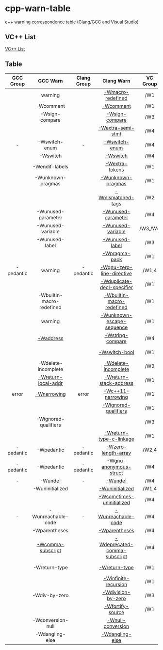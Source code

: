 # cpp-warn-table

c++ warning correspondence table (Clang/GCC and Visual Studio)

## VC++ List

[VC++ List](./VCLIST.md)

## Table

|GCC Group|GCC Warn|Clang Group|Clang Warn|VC Group|VC Warn|
|:-------:|:------:|:---------:|:--------:|:------:|:-----:|
|           | warning                   |           | [-Wmacro-redefined][]            | /W1   | C4005 |
|           | -Wcomment                 |           | [-Wcomment][]                    | /W1   | C4010 |
|           | -Wsign-compare            |           | [-Wsign-compare][]               | /W3   | C4018 |
|           |                           |           | [-Wextra-semi-stmt][]            | /W4   | C4019 |
| -         | -Wswitch-enum             | -         | [-Wswitch-enum][]                | /W4   | C4061 |
|           | -Wswitch                  |           | [-Wswitch][]                     | /W4   | C4062 |
|           | -Wendif-labels            |           | [-Wextra-tokens][]               | /W1   | C4067 |
|           | -Wunknown-pragmas         |           | [-Wunknown-pragmas][]            | /W1   | C4068 |
|           |                           |           | [-Wmismatched-tags][]            | /W2   | C4099 |
|           | -Wunused-parameter        |           | [-Wunused-parameter][]           | /W4   | C4100 |
|           | -Wunused-variable         |           | [-Wunused-variable][]            | /W3,/W4   | C4101,C4189 |
|           | -Wunused-label            |           | [-Wunused-label][]               | /W3   | C4102 |
|           |                           |           | [-Wpragma-pack][]                | /W1   | C4103 |
| -pedantic | warning                   | -pedantic | [-Wgnu-zero-line-directive][]    | /W1,4 | C4112 |
|           |                           |           | [-Wduplicate-decl-specifier][]   | /W1   | C4114, C4141 |
|           | -Wbuiltin-macro-redefined |           | [-Wbuiltin-macro-redefined][]    | /W1   | C4117 |
|           | warning                   |           | [-Wunknown-escape-sequence][]    | /W1   | C4129 |
|           | [-Waddress][]             |           | [-Wstring-compare][]             | /W4   | C4130 |
|           |                           |           | [-Wswitch-bool][]                | /W1   | C4144, C4145 |
|           | -Wdelete-incomplete       |           | [-Wdelete-incomplete][]          | /W2   | C4150 |
|           | [-Wreturn-local-addr][]   |           | [-Wreturn-stack-address][]       | /W1   | C4172 |
| error     | [-Wnarrowing][]           | error     | [-Wc++11-narrowing][]            | /W1   | C4178 |
|           |                           |           | [-Wignored-qualifiers][]         | /W1   | C4180 |
|           | -Wignored-qualifiers      |           |                                  | /W3   | C4197 |
|           |                           |           | [-Wreturn-type-c-linkage][]      | /W1   | C4190 |
| -pedantic | -Wpedantic                | -pedantic | [-Wzero-length-array][]          | /W2,4 | C4200 |
| -pedantic | -Wpedantic                | -pedantic | [-Wgnu-anonymous-struct][]       | /W4   | C4201 |
| -         | -Wundef                   | -         | [-Wundef][]                      | /W4   | C4668 |
|           | -Wuninitialized           |           | [-Wuninitialized][]              | /W1,4 | C4700 |
|           |                           |           | [-Wsometimes-uninitialized][]    | /W4   | C4701, C4703 |
| -         | -Wunreachable-code        | -         | [-Wunreachable-code][]           | /W4   | C4702 |
|           | -Wparentheses             |           | [-Wparentheses][]                | /W4   | C4706 |
|           | [-Wcomma-subscript][]     |           | [-Wdeprecated-comma-subscript][] | /W4   | C4709 |
|           | -Wreturn-type             |           | [-Wreturn-type][]                | /W1   | C4715, C4716 |
|           |                           |           | [-Winfinite-recursion][]         | /W1   | C4717 |
|           | -Wdiv-by-zero             |           | [-Wdivision-by-zero][]           | /W3   | C4723, C4274 |
|           |                           |           | [-Wfortify-source][]             | /W1   | C4789 |
|           | -Wconversion-null         |           | [-Wnull-conversion][]            | | |
|           | -Wdangling-else           |           | [-Wdangling-else][]              | | |

[-Waddress]:https://wandbox.org/permlink/MQnCpnpN1HPmr7lz
[-Wbuiltin-macro-redefined]:https://wandbox.org/permlink/fP8RAUGwYj4qsPfO
[-Wc++11-narrowing]:https://wandbox.org/permlink/GCuBpZyoVaCLGYeU
[-Wcomma-subscript]:https://wandbox.org/permlink/aOaBTW9UwVfb9hfP
[-Wcomment]:https://wandbox.org/permlink/cK2Ulm07VwtI2NIN
[-Wdangling-else]:https://wandbox.org/permlink/GroeDOmm6CQWjxVV
[-Wdelete-incomplete]:https://wandbox.org/permlink/K6r1Yfsu7n9bfGCk
[-Wdeprecated-comma-subscript]:https://wandbox.org/permlink/mmD72OEmb9GsIEU1
[-Wdivision-by-zero]:https://wandbox.org/permlink/0HhGfj6Vyya45bZT
[-Wduplicate-decl-specifier]:https://wandbox.org/permlink/3j36NXx7PZRFSowX
[-Wextra-semi-stmt]:https://wandbox.org/permlink/t2lN0EJnAuktq96r
[-Wextra-tokens]:https://wandbox.org/permlink/GWAzROCAePlNDfxT
[-Wfortify-source]:https://wandbox.org/permlink/8kVPyQRJP9LiEJV4
[-Wgnu-anonymous-struct]:https://wandbox.org/permlink/SlT2dcwmnJRE8eKo
[-Wgnu-zero-line-directive]:https://wandbox.org/permlink/68eMjVotYyqwkaqd
[-Wignored-qualifiers]:https://wandbox.org/permlink/eCGVd8s2oBd7tqGi
[-Winfinite-recursion]:https://wandbox.org/permlink/RlZOz4cCTGLWpeFL
[-Wmacro-redefined]:https://wandbox.org/permlink/FeN9eryQ6AjJtPm1
[-Wmismatched-tags]:https://wandbox.org/permlink/a7KmDSJZeiKS8ICp
[-Wnarrowing]:https://wandbox.org/permlink/38PevVKq6JDJbGEh
[-Wnull-conversion]:https://wandbox.org/permlink/ABZSxzM9XR0r1a4B
[-Wparentheses]:https://wandbox.org/permlink/0aY8EHsyCWoz93fa
[-Wpragma-pack]:https://wandbox.org/permlink/ip1Ds0WQRxFwdQp4
[-Wreturn-local-addr]:https://wandbox.org/permlink/pBWhp5u8AugJyQDD
[-Wreturn-stack-address]:https://wandbox.org/permlink/LWuZrYzmknFgkHav
[-Wreturn-type]:https://wandbox.org/permlink/l8AKsXFnsPgQtD5o
[-Wreturn-type-c-linkage]:https://wandbox.org/permlink/SEWKt2JcLBnAdeZH
[-Wsign-compare]:https://wandbox.org/permlink/fxZyhxNfIrukjAjs
[-Wsometimes-uninitialized]:https://wandbox.org/permlink/OKj3yYplXtXeG1uB
[-Wstring-compare]:https://wandbox.org/permlink/zgBHQfYXOT7KIGGg
[-Wswitch]:https://wandbox.org/permlink/X14xNQbbxmgU1W2f
[-Wswitch-bool]:https://wandbox.org/permlink/vL1ObRTKd8d0hkOR
[-Wswitch-enum]:https://wandbox.org/permlink/PUm5ULD8MXDnpoye
[-Wundef]:https://wandbox.org/permlink/jGR75x8PNLTi3dfB
[-Wuninitialized]:https://wandbox.org/permlink/hy2fINy0pbOrCjJR
[-Wunknown-escape-sequence]:https://wandbox.org/permlink/PfTVPU34dqwKMRSh
[-Wunknown-pragmas]:https://wandbox.org/permlink/D8mn6FhQXORZBUkp
[-Wunreachable-code]:https://wandbox.org/permlink/9Tr3vBQAxzTEvuN2
[-Wunused-label]:https://wandbox.org/permlink/slCUpdY7trnfRtFU
[-Wunused-parameter]:https://wandbox.org/permlink/Lg6HoqMG8MZGuvHp
[-Wunused-variable]:https://wandbox.org/permlink/sZKVILFpyoQUnljb
[-Wzero-length-array]:https://wandbox.org/permlink/dCOhebgvxxv9adE5
